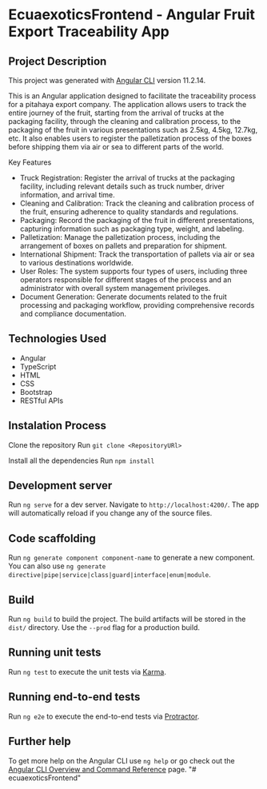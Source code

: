 # EcuaexoticsFrontend - Angular Fruit Export Traceability App

## Project Description

This project was generated with [Angular CLI](https://github.com/angular/angular-cli) version 11.2.14.

This is an Angular application designed to facilitate the traceability process for a pitahaya export company. The application allows users to track the entire journey of the fruit, starting from the arrival of trucks at the packaging facility, through the cleaning and calibration process, to the packaging of the fruit in various presentations such as 2.5kg, 4.5kg, 12.7kg, etc. It also enables users to register the palletization process of the boxes before shipping them via air or sea to different parts of the world.

Key Features

- Truck Registration: Register the arrival of trucks at the packaging facility, including relevant details such as truck number, driver information, and arrival time.
- Cleaning and Calibration: Track the cleaning and calibration process of the fruit, ensuring adherence to quality standards and regulations.
- Packaging: Record the packaging of the fruit in different presentations, capturing information such as packaging type, weight, and labeling.
- Palletization: Manage the palletization process, including the arrangement of boxes on pallets and preparation for shipment.
- International Shipment: Track the transportation of pallets via air or sea to various destinations worldwide.
- User Roles: The system supports four types of users, including three operators responsible for different stages of the process and an administrator with overall system management privileges.
- Document Generation: Generate documents related to the fruit processing and packaging workflow, providing comprehensive records and compliance documentation.

## Technologies Used

- Angular
- TypeScript
- HTML
- CSS
- Bootstrap
- RESTful APIs

## Instalation Process

Clone the repository
Run `git clone <RepositoryURl>`

Install all the dependencies
Run `npm install`

## Development server

Run `ng serve` for a dev server. Navigate to `http://localhost:4200/`. The app will automatically reload if you change any of the source files.

## Code scaffolding

Run `ng generate component component-name` to generate a new component. You can also use `ng generate directive|pipe|service|class|guard|interface|enum|module`.

## Build

Run `ng build` to build the project. The build artifacts will be stored in the `dist/` directory. Use the `--prod` flag for a production build.

## Running unit tests

Run `ng test` to execute the unit tests via [Karma](https://karma-runner.github.io).

## Running end-to-end tests

Run `ng e2e` to execute the end-to-end tests via [Protractor](http://www.protractortest.org/).

## Further help

To get more help on the Angular CLI use `ng help` or go check out the [Angular CLI Overview and Command Reference](https://angular.io/cli) page.
"# ecuaexoticsFrontend"
